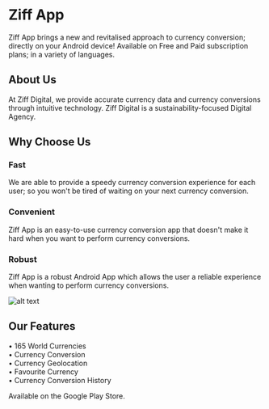 # Ziff App
Ziff App brings a new and revitalised approach to currency conversion; directly on your Android device! Available on Free and Paid subscription plans; in a variety of languages.

## About Us
At Ziff Digital, we provide accurate currency data and currency conversions through intuitive technology. Ziff Digital is a sustainability-focused Digital Agency.

## Why Choose Us
### Fast
We are able to provide a speedy currency conversion experience for each user; so you won't be tired of waiting on your next currency conversion.

### Convenient
Ziff App is an easy-to-use currency conversion app that doesn't make it hard when you want to perform currency conversions.

### Robust
Ziff App is a robust Android App which allows the user a reliable experience when wanting to perform currency conversions.

![alt text](https://i0.wp.com/ziff.digital/wp-content/uploads/2023/12/supported.png?resize=970%2C2048&ssl=1)

## Our Features
• 165 World Currencies\
• Currency Conversion\
• Currency Geolocation\
• Favourite Currency\
• Currency Conversion History

Available on the Google Play Store.
